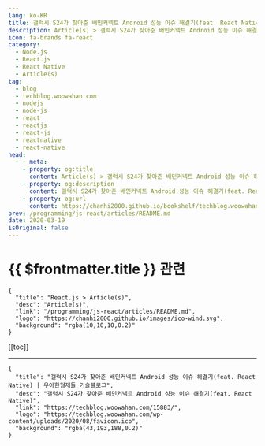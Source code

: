 ```yaml
---
lang: ko-KR
title: 갤럭시 S24가 찾아준 배민커넥트 Android 성능 이슈 해결기(feat. React Native)
description: Article(s) > 갤럭시 S24가 찾아준 배민커넥트 Android 성능 이슈 해결기(feat. React Native)
icon: fa-brands fa-react
category: 
  - Node.js
  - React.js
  - React Native
  - Article(s)
tag: 
  - blog
  - techblog.woowahan.com
  - nodejs
  - node-js
  - react
  - reactjs
  - react-js
  - reactnative
  - react-native
head:
  - - meta:
    - property: og:title
      content: Article(s) > 갤럭시 S24가 찾아준 배민커넥트 Android 성능 이슈 해결기(feat. React Native)
    - property: og:description
      content: 갤럭시 S24가 찾아준 배민커넥트 Android 성능 이슈 해결기(feat. React Native)
    - property: og:url
      content: https://chanhi2000.github.io/bookshelf/techblog.woowahan.com/15883.html
prev: /programming/js-react/articles/README.md
date: 2020-03-19
isOriginal: false
---
```


# {{ $frontmatter.title }} 관련

```component VPCard
{
  "title": "React.js > Article(s)",
  "desc": "Article(s)",
  "link": "/programming/js-react/articles/README.md",
  "logo": "https://chanhi2000.github.io/images/ico-wind.svg",
  "background": "rgba(10,10,10,0.2)"
}
```

[[toc]]

---

```component VPCard
{
  "title": "갤럭시 S24가 찾아준 배민커넥트 Android 성능 이슈 해결기(feat. React Native) | 우아한형제들 기술블로그",
  "desc": "갤럭시 S24가 찾아준 배민커넥트 Android 성능 이슈 해결기(feat. React Native)",
  "link": "https://techblog.woowahan.com/15883/",
  "logo": "https://techblog.woowahan.com/wp-content/uploads/2020/08/favicon.ico",
  "background": "rgba(43,193,188,0.2)"
}
```

<!-- TODO: 작성 -->
